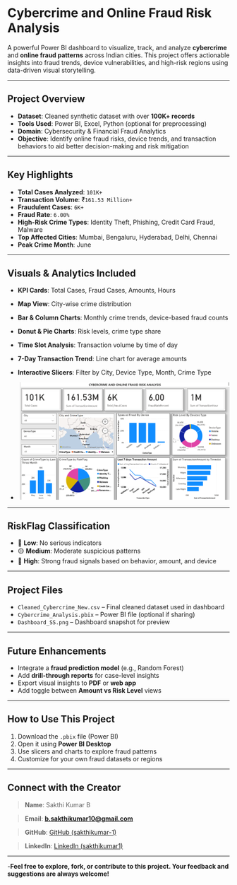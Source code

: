 #  Cybercrime and Online Fraud Risk Analysis

A powerful Power BI dashboard to visualize, track, and analyze **cybercrime** and **online fraud patterns** across Indian cities. This project offers actionable insights into fraud trends, device vulnerabilities, and high-risk regions using data-driven visual storytelling.

---

##  Project Overview

-  **Dataset**: Cleaned synthetic dataset with over **100K+ records**
-  **Tools Used**: Power BI, Excel, Python (optional for preprocessing)
-  **Domain**: Cybersecurity & Financial Fraud Analytics
-  **Objective**: Identify online fraud risks, device trends, and transaction behaviors to aid better decision-making and risk mitigation

---

##  Key Highlights

- **Total Cases Analyzed**: `101K+`
- **Transaction Volume**: ₹`161.53 Million+`
- **Fraudulent Cases**: `6K+`
- **Fraud Rate**: `6.00%`
- **High-Risk Crime Types**: Identity Theft, Phishing, Credit Card Fraud, Malware
- **Top Affected Cities**: Mumbai, Bengaluru, Hyderabad, Delhi, Chennai
- **Peak Crime Month**: June

---

##  Visuals & Analytics Included

-  **KPI Cards**: Total Cases, Fraud Cases, Amounts, Hours
-  **Map View**: City-wise crime distribution
-  **Bar & Column Charts**: Monthly crime trends, device-based fraud counts
-  **Donut & Pie Charts**: Risk levels, crime type share
-  **Time Slot Analysis**: Transaction volume by time of day
-  **7-Day Transaction Trend**: Line chart for average amounts
-  **Interactive Slicers**: Filter by City, Device Type, Month, Crime Type

-  ![Dashboard Screenshot](Dashboard_SS.png)

---

##  RiskFlag Classification

- 🔵 **Low**: No serious indicators
- 🟡 **Medium**: Moderate suspicious patterns
- 🔴 **High**: Strong fraud signals based on behavior, amount, and device

---

##  Project Files

- `Cleaned_Cybercrime_New.csv` – Final cleaned dataset used in dashboard
- `Cybercrime_Analysis.pbix` – Power BI file (optional if sharing)
- `Dashboard_SS.png` – Dashboard snapshot for preview

---

##  Future Enhancements

-  Integrate a **fraud prediction model** (e.g., Random Forest)
-  Add **drill-through reports** for case-level insights
-  Export visual insights to **PDF** or **web app**
-  Add toggle between **Amount vs Risk Level** views

---

##  How to Use This Project

1. Download the `.pbix` file (Power BI)
2. Open it using **Power BI Desktop**
3. Use slicers and charts to explore fraud patterns
4. Customize for your own fraud datasets or regions

---

##  Connect with the Creator

> **Name**: Sakthi Kumar B  

> **Email**: **b.sakthikumar10@gmail.com**

>**GitHub**: [GitHub (sakthikumar-1)](https://github.com/sakthikumar-1)  

>**LinkedIn**: [LinkedIn (sakthikumar1)](https://linkedin.com/in/sakthikumar1)  


---

-**Feel free to explore, fork, or contribute to this project. Your feedback and suggestions are always welcome!**


